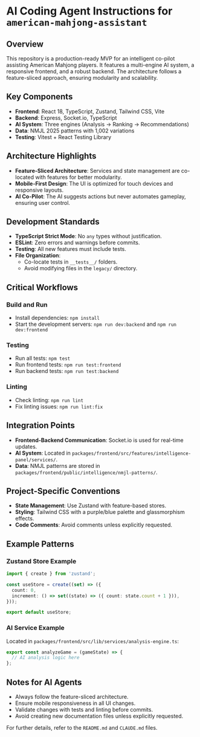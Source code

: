 # AI Coding Agent Instructions for `american-mahjong-assistant`

## Overview
This repository is a production-ready MVP for an intelligent co-pilot assisting American Mahjong players. It features a multi-engine AI system, a responsive frontend, and a robust backend. The architecture follows a feature-sliced approach, ensuring modularity and scalability.

## Key Components
- **Frontend**: React 18, TypeScript, Zustand, Tailwind CSS, Vite
- **Backend**: Express, Socket.io, TypeScript
- **AI System**: Three engines (Analysis → Ranking → Recommendations)
- **Data**: NMJL 2025 patterns with 1,002 variations
- **Testing**: Vitest + React Testing Library

## Architecture Highlights
- **Feature-Sliced Architecture**: Services and state management are co-located with features for better modularity.
- **Mobile-First Design**: The UI is optimized for touch devices and responsive layouts.
- **AI Co-Pilot**: The AI suggests actions but never automates gameplay, ensuring user control.

## Development Standards
- **TypeScript Strict Mode**: No `any` types without justification.
- **ESLint**: Zero errors and warnings before commits.
- **Testing**: All new features must include tests.
- **File Organization**:
  - Co-locate tests in `__tests__/` folders.
  - Avoid modifying files in the `legacy/` directory.

## Critical Workflows
### Build and Run
- Install dependencies: `npm install`
- Start the development servers: `npm run dev:backend` and `npm run dev:frontend`


### Testing
- Run all tests: `npm test`
- Run frontend tests: `npm run test:frontend`
- Run backend tests: `npm run test:backend`

### Linting
- Check linting: `npm run lint`
- Fix linting issues: `npm run lint:fix`

## Integration Points
- **Frontend-Backend Communication**: Socket.io is used for real-time updates.
- **AI System**: Located in `packages/frontend/src/features/intelligence-panel/services/`.
- **Data**: NMJL patterns are stored in `packages/frontend/public/intelligence/nmjl-patterns/`.

## Project-Specific Conventions
- **State Management**: Use Zustand with feature-based stores.
- **Styling**: Tailwind CSS with a purple/blue palette and glassmorphism effects.
- **Code Comments**: Avoid comments unless explicitly requested.

## Example Patterns
### Zustand Store Example
```typescript
import { create } from 'zustand';

const useStore = create((set) => ({
  count: 0,
  increment: () => set((state) => ({ count: state.count + 1 })),
}));

export default useStore;
```

### AI Service Example
Located in `packages/frontend/src/lib/services/analysis-engine.ts`:
```typescript
export const analyzeGame = (gameState) => {
  // AI analysis logic here
};
```

## Notes for AI Agents
- Always follow the feature-sliced architecture.
- Ensure mobile responsiveness in all UI changes.
- Validate changes with tests and linting before commits.
- Avoid creating new documentation files unless explicitly requested.

For further details, refer to the `README.md` and `CLAUDE.md` files.